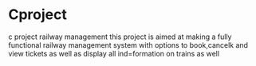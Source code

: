 # Cproject
c project railway management
this project is aimed at making a fully functional railway management system with options to book,cancelk and view tickets as well as display all ind=formation on trains as well 
